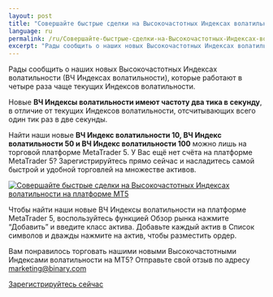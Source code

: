 ```yaml
---
layout: post
title: "Совершайте быстрые сделки на Высокочастотных Индексах волатильности на платформе MT5"
language: ru
permalink: /ru/Совершайте-быстрые-сделки-на-Высокочастотных-Индексах-волатильности-на-платформе-MT5/
excerpt: "Рады сообщить о наших новых Высокочастотных Индексах волатильности (ВЧ Индексах волатильности), которые работают в четыре раза чаще текущих Индексов волатильности..."
---
```

Рады сообщить о наших новых Высокочастотных Индексах волатильности (ВЧ Индексах волатильности), которые работают в четыре раза чаще текущих Индексов волатильности.

Новые <strong>ВЧ Индексы волатильности имеют частоту два тика в секунду</strong>, в отличие от текущих Индексов волатильности, отсчитывающих всего один тик раз в две секунды.

Найти наши новые <strong>ВЧ Индекс волатильности 10, ВЧ Индекс волатильности 50 и ВЧ Индекс волатильности 100</strong> можно лишь на торговой платформе MetaTrader 5. У Вас ещё нет счёта на платформе MetaTrader 5? Зарегистрируйтесь прямо сейчас и насладитесь самой быстрой и удобной торговлей на множестве активов.

<p class="p--action"><a href="http://info.binary.com/2fSfXob"><img src="{{site.baseurl }}/images/08-nov-16-2.jpg" alt="Совершайте быстрые сделки на Высокочастотных Индексах волатильности на платформе MT5"></a></p>

Чтобы найти наши новые ВЧ Индексы волатильности на платформе MetaTrader 5, воспользуйтесь функцией Обзор рынка нажмите “Добавить” и введите класс актива. Добавьте каждый актив в Список символов и дважды нажмите на актив, чтобы разместить ордер.

Вам понравилось торговать нашими новыми Высокочастотными Индексами волатильности на MT5? Отправьте свой отзыв по адресу <a href="mailto:marketing@binary.com">marketing@binary.com</a>
 
<p class="p--action"><a class="button" href="http://info.binary.com/2fSfXob"><span>Зарегистрируйтесь сейчас</span></a></p>



